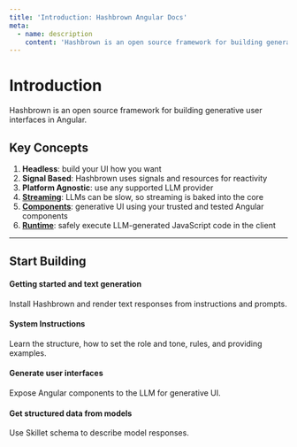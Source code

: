 ```yaml
---
title: 'Introduction: Hashbrown Angular Docs'
meta:
  - name: description
    content: 'Hashbrown is an open source framework for building generative user interfaces in Angular.'
---
```

# Introduction

<p class="subtitle">Hashbrown is an open source framework for building generative user interfaces in Angular.</p>

## Key Concepts

1. **Headless**: build your UI how you want
2. **Signal Based**: Hashbrown uses signals and resources for reactivity
3. **Platform Agnostic**: use any supported LLM provider
4. **[Streaming](/docs/angular/concept/streaming)**: LLMs can be slow, so streaming is baked into the core
5. **[Components](/docs/angular/concept/components)**: generative UI using your trusted and tested Angular components
6. **[Runtime](/docs/angular/concept/runtime)**: safely execute LLM-generated JavaScript code in the client

---

## Start Building

<hb-next-steps>
  <hb-next-step link="start/quick">
    <div>
      <hb-message />
    </div>
    <div>
      <h4>Getting started and text generation</h4>
      <p>Install Hashbrown and render text responses from instructions and prompts.</p>
    </div>
  </hb-next-step>
  <hb-next-step link="concept/system-instructions">
    <div>
      <hb-bolt />
    </div>
    <div>
      <h4>System Instructions</h4>
      <p>Learn the structure, how to set the role and tone, rules, and providing examples.</p>
    </div>
  </hb-next-step>
  <hb-next-step link="concept/components">
    <div>
      <hb-components />
    </div>
    <div>
      <h4>Generate user interfaces</h4>
      <p>Expose Angular components to the LLM for generative UI.</p>
    </div>
  </hb-next-step>
  <hb-next-step link="concept/structured-output">
    <div>
      <hb-database-cog />
    </div>
    <div>
      <h4>Get structured data from models</h4>
      <p>Use Skillet schema to describe model responses.</p>
    </div>
  </hb-next-step>
</hb-next-steps>
